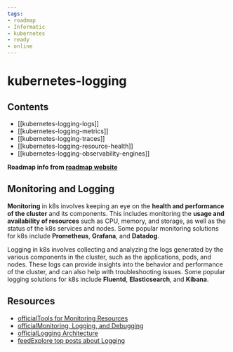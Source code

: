 ```yaml
---
tags:
- roadmap
- Informatic
- kubernetes
- ready
- online
---
```


# kubernetes-logging

## Contents

- [[kubernetes-logging-logs]]
- [[kubernetes-logging-metrics]]
- [[kubernetes-logging-traces]]
- [[kubernetes-logging-resource-health]]
- [[kubernetes-logging-observability-engines]]

__Roadmap info from [roadmap website](https://roadmap.sh/kubernetes/logging)__

## Monitoring and Logging

__Monitoring__ in k8s involves keeping an eye on the __health and performance of the cluster__ and its components. This includes monitoring the __usage and availability of resources__ such as CPU, memory, and storage, as well as the status of the k8s services and nodes. Some popular monitoring solutions for k8s include __Prometheus__, __Grafana__, and __Datadog__.

Logging in k8s involves collecting and analyzing the logs generated by the various components in the cluster, such as the applications, pods, and nodes. These logs can provide insights into the behavior and performance of the cluster, and can also help with troubleshooting issues. Some popular logging solutions for k8s include __Fluentd__, __Elasticsearch__, and __Kibana__.

## Resources

- [officialTools for Monitoring Resources](https://kubernetes.io/docs/tasks/debug/debug-cluster/resource-usage-monitoring/)
- [officialMonitoring, Logging, and Debugging](https://kubernetes.io/docs/tasks/debug/)
- [officialLogging Architecture](https://kubernetes.io/docs/concepts/cluster-administration/logging/)
- [feedExplore top posts about Logging](https://app.daily.dev/tags/logging?ref=roadmapsh)
